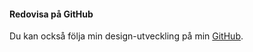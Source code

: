#### Redovisa på GitHub

Du kan också följa min design-utveckling på min [GitHub](https://github.com/Afshiiin/ramverk1).
